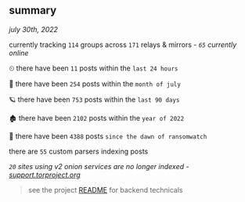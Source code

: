 
## summary
_july 30th, 2022_

currently tracking `114` groups across `171` relays & mirrors - _`65` currently online_

⏲ there have been `11` posts within the `last 24 hours`

🦈 there have been `254` posts within the `month of july`

🪐 there have been `753` posts within the `last 90 days`

🏚 there have been `2102` posts within the `year of 2022`

🦕 there have been `4388` posts `since the dawn of ransomwatch`

there are `55` custom parsers indexing posts

_`20` sites using v2 onion services are no longer indexed - [support.torproject.org](https://support.torproject.org/onionservices/v2-deprecation/)_

> see the project [README](https://github.com/joshhighet/ransomwatch#ransomwatch--) for backend technicals
